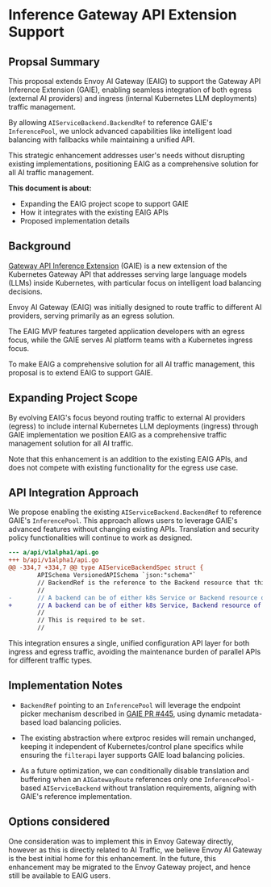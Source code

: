 # Inference Gateway API Extension Support

## Propsal Summary

This proposal extends Envoy AI Gateway (EAIG) to support the Gateway API Inference Extension (GAIE), enabling seamless integration of both egress (external AI providers) and ingress (internal Kubernetes LLM deployments) traffic management.

By allowing `AIServiceBackend.BackendRef` to reference GAIE's `InferencePool`, we unlock advanced capabilities like intelligent load balancing with fallbacks while maintaining a unified API.

This strategic enhancement addresses user's needs without disrupting existing implementations, positioning EAIG as a comprehensive solution for all AI traffic management.

**This document is about:**

- Expanding the EAIG project scope to support GAIE
- How it integrates with the existing EAIG APIs
- Proposed implementation details

## Background

[Gateway API Inference Extension](https://gateway-api-inference-extension.sigs.k8s.io) (GAIE) is a new extension of the Kubernetes Gateway API that addresses serving large language models (LLMs) inside Kubernetes, with particular focus on intelligent load balancing decisions.

Envoy AI Gateway (EAIG) was initially designed to route traffic to different AI providers, serving primarily as an egress solution.

The EAIG MVP features targeted application developers with an egress focus, while the GAIE serves AI platform teams with a Kubernetes ingress focus.

To make EAIG a comprehensive solution for all AI traffic management, this proposal is to extend EAIG to support GAIE.

## Expanding Project Scope

By evolving EAIG's focus beyond routing traffic to external AI providers (egress) to include internal Kubernetes LLM deployments (ingress) through GAIE implementation we position EAIG as a comprehensive traffic management solution for all AI traffic.

Note that this enhancement is an addition to the existing EAIG APIs, and does not compete with existing functionality for the egress use case.

## API Integration Approach

We propose enabling the existing `AIServiceBackend.BackendRef` to reference GAIE's `InferencePool`. This approach allows users to leverage GAIE's advanced features without changing existing APIs. Translation and security policy functionalities will continue to work as designed.

```diff
--- a/api/v1alpha1/api.go
+++ b/api/v1alpha1/api.go
@@ -334,7 +334,7 @@ type AIServiceBackendSpec struct {
        APISchema VersionedAPISchema `json:"schema"`
        // BackendRef is the reference to the Backend resource that this AIServiceBackend corresponds to.
        //
-       // A backend can be of either k8s Service or Backend resource of Envoy Gateway.
+       // A backend can be of either k8s Service, Backend resource of Envoy Gateway, or InferencePool of Gateway API Inference Extension.
        //
        // This is required to be set.
        //
```

This integration ensures a single, unified configuration API layer for both ingress and egress traffic, avoiding the maintenance burden of parallel APIs for different traffic types.

## Implementation Notes

- `BackendRef` pointing to an `InferencePool` will leverage the endpoint picker mechanism described in [GAIE PR #445](https://github.com/kubernetes-sigs/gateway-api-inference-extension/pull/445), using dynamic metadata-based load balancing policies.

- The existing abstraction where extproc resides will remain unchanged, keeping it independent of Kubernetes/control plane specifics while ensuring the `filterapi` layer supports GAIE load balancing policies.

- As a future optimization, we can conditionally disable translation and buffering when an `AIGatewayRoute` references only one `InferencePool`-based `AIServiceBackend` without translation requirements, aligning with GAIE's reference implementation.

## Options considered

One consideration was to implement this in Envoy Gateway directly, however as this is directly related to AI Traffic, we believe Envoy AI Gateway is the best initial home for this enhancement. In the future, this enhancement may be migrated to the Envoy Gateway project, and hence still be available to EAIG users.
